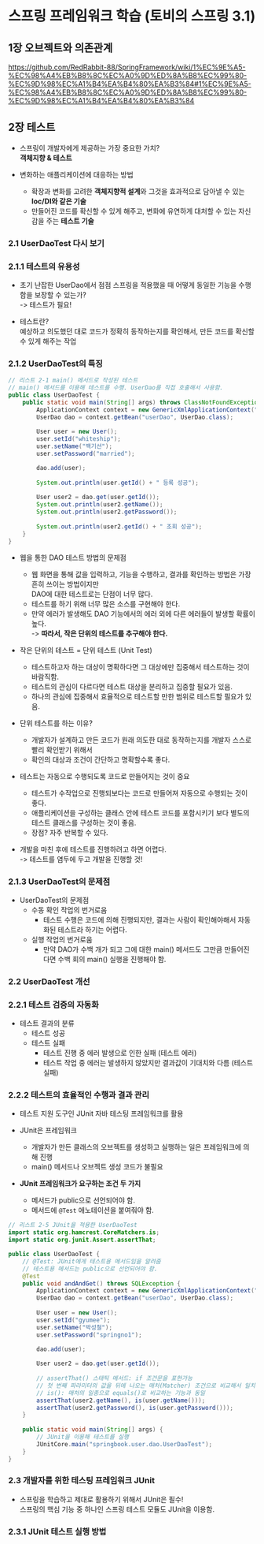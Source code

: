 # 스프링 프레임워크 학습 (토비의 스프링 3.1)

## 1장 오브젝트와 의존관계
https://github.com/RedRabbit-88/SpringFramework/wiki/1%EC%9E%A5-%EC%98%A4%EB%B8%8C%EC%A0%9D%ED%8A%B8%EC%99%80-%EC%9D%98%EC%A1%B4%EA%B4%80%EA%B3%84#1%EC%9E%A5-%EC%98%A4%EB%B8%8C%EC%A0%9D%ED%8A%B8%EC%99%80-%EC%9D%98%EC%A1%B4%EA%B4%80%EA%B3%84

## 2장 테스트

* 스프링이 개발자에게 제공하는 가장 중요한 가치?
<br>**객체지향 & 테스트**

* 변화하는 애플리케이션에 대응하는 방법
  * 확장과 변화를 고려한 **객체지향적 설계**와 그것을 효과적으로 담아낼 수 있는 **Ioc/DI와 같은 기술**
  * 만들어진 코드를 확신할 수 있게 해주고, 변화에 유연하게 대처할 수 있는 자신감을 주는 **테스트 기술**


### 2.1 UserDaoTest 다시 보기


### 2.1.1 테스트의 유용성

* 초기 난잡한 UserDao에서 점점 스프링을 적용했을 때 어떻게 동일한 기능을 수행함을 보장할 수 있는가?
<br>-> 테스트가 필요!

* 테스트란?
<br>예상하고 의도했던 대로 코드가 정확히 동작하는지를 확인해서, 만든 코드를 확신할 수 있게 해주는 작업


### 2.1.2 UserDaoTest의 특징

```java
// 리스트 2-1 main() 메서드로 작성된 테스트
// main() 메서드를 이용해 테스트를 수행. UserDao를 직접 호출해서 사용함.
public class UserDaoTest {
	public static void main(String[] args) throws ClassNotFoundException, SQLException {
		ApplicationContext context = new GenericXmlApplicationContext("applicationContext.xml");
		UserDao dao = context.getBean("userDao", UserDao.class);
		
		User user = new User();
		user.setId("whiteship");
		user.setName("백기선");
		user.setPassword("married");

		dao.add(user);
			
		System.out.println(user.getId() + " 등록 성공");
		
		User user2 = dao.get(user.getId());
		System.out.println(user2.getName());
		System.out.println(user2.getPassword());
			
		System.out.println(user2.getId() + " 조회 성공");
	}
}
```

* 웹을 통한 DAO 테스트 방법의 문제점
  * 웹 화면을 통해 값을 입력하고, 기능을 수행하고, 결과를 확인하는 방법은 가장 흔히 쓰이는 방법이지만
  <br>DAO에 대한 테스트로는 단점이 너무 많다.
  * 테스트를 하기 위해 너무 많은 소스를 구현해야 한다.
  * 만약 에러가 발생해도 DAO 기능에서의 에러 외에 다른 에러들이 발생할 확률이 높다.
  <br>-> **따라서, 작은 단위의 테스트를 추구해야 한다.**

* 작은 단위의 테스트 = 단위 테스트 (Unit Test)
  * 테스트하고자 하는 대상이 명확하다면 그 대상에만 집중해서 테스트하는 것이 바람직함.
  * 테스트의 관심이 다르다면 테스트 대상을 분리하고 집중할 필요가 있음.
  * 하나의 관심에 집중해서 효율적으로 테스트할 만한 범위로 테스트할 필요가 있음.

* 단위 테스트를 하는 이유?
  * 개발자가 설계하고 만든 코드가 원래 의도한 대로 동작하는지를 개발자 스스로 빨리 확인받기 위해서
  * 확인의 대상과 조건이 간단하고 명확할수록 좋다.

* 테스트는 자동으로 수행되도록 코드로 만들어지는 것이 중요
  * 테스트가 수작업으로 진행되보다는 코드로 만들어져 자동으로 수행되는 것이 좋다.
  * 애플리케이션을 구성하는 클래스 안에 테스트 코드를 포함시키기 보다 별도의 테스트 클래스를 구성하는 것이 좋음.
  * 장점? 자주 반복할 수 있다.

* 개발을 마친 후에 테스트를 진행하려고 하면 어렵다.
<br>-> 테스트를 염두에 두고 개발을 진행할 것!


### 2.1.3 UserDaoTest의 문제점

* UserDaoTest의 문제점
  * 수동 확인 작업의 번거로움
    * 테스트 수행은 코드에 의해 진행되지만, 결과는 사람이 확인해야해서 자동화된 테스트라 하기는 어렵다.
  * 실행 작업의 번거로움
    * 만약 DAO가 수백 개가 되고 그에 대한 main() 메서드도 그만큼 만들어진다면 수백 회의 main() 실행을 진행해야 함.


### 2.2 UserDaoTest 개선


### 2.2.1 테스트 검증의 자동화

* 테스트 결과의 분류
  * 테스트 성공
  * 테스트 실패
    * 테스트 진행 중 에러 발생으로 인한 실패 (테스트 에러)
    * 테스트 작업 중 에러는 발생하지 않았지만 결과값이 기대치와 다름 (테스트 실패)


### 2.2.2 테스트의 효율적인 수행과 결과 관리

* 테스트 지원 도구인 JUnit 자바 테스팅 프레임워크를 활용

* JUnit은 프레임워크
  * 개발자가 만든 클래스의 오브젝트를 생성하고 실행하는 일은 프레임워크에 의해 진행
  * main() 메서드나 오브젝트 생성 코드가 불필요

* **JUnit 프레임워크가 요구하는 조건 두 가지**
  * 메서드가 public으로 선언되어야 함.
  * 메서드에 `@Test` 애노테이션을 붙여줘야 함.

```java
// 리스트 2-5 JUnit을 적용한 UserDaoTest
import static org.hamcrest.CoreMatchers.is;
import static org.junit.Assert.assertThat;

public class UserDaoTest {
	// @Test: JUnit에게 테스트용 메서드임을 알려줌
	// 테스트용 메서드는 public으로 선언되어야 함.
	@Test 
	public void andAndGet() throws SQLException {
		ApplicationContext context = new GenericXmlApplicationContext("applicationContext.xml");
		UserDao dao = context.getBean("userDao", UserDao.class);
		
		User user = new User();
		user.setId("gyumee");
		user.setName("박성철");
		user.setPassword("springno1");

		dao.add(user);
			
		User user2 = dao.get(user.getId());
		
		// assertThat() 스태틱 메서드: if 조건문을 표현가능
		// 첫 번째 파라미터의 값을 뒤에 나오는 매처(Matcher) 조건으로 비교해서 일치하면 다음으로, 아니면 테스트 실패
		// is(): 매처의 일종으로 equals()로 비교하는 기능과 동일
		assertThat(user2.getName(), is(user.getName()));
		assertThat(user2.getPassword(), is(user.getPassword()));
	}
	
	public static void main(String[] args) {
		// JUnit을 이용해 테스트를 실행
		JUnitCore.main("springbook.user.dao.UserDaoTest");
	}
}
```


### 2.3 개발자를 위한 테스팅 프레임워크 JUnit

* 스프링을 학습하고 제대로 활용하기 위해서 JUnit은 필수!
<br>스프링의 핵심 기능 중 하나인 스프링 테스트 모듈도 JUnit을 이용함.


### 2.3.1 JUnit 테스트 실행 방법
